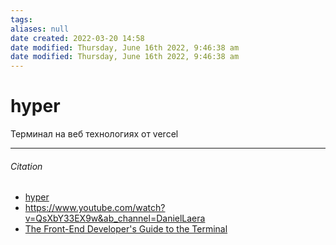 ```yaml
---
tags: 
aliases: null
date created: 2022-03-20 14:58
date modified: Thursday, June 16th 2022, 9:46:38 am
date modified: Thursday, June 16th 2022, 9:46:38 am
---
```


# hyper

Терминал на веб технологиях от vercel

---

###### Citation

- [hyper](https://github.com/vercel/hyper)
- https://www.youtube.com/watch?v=QsXbY33EX9w&ab_channel=DanielLaera
- [The Front-End Developer's Guide to the Terminal](https://www.joshwcomeau.com/javascript/terminal-for-js-devs/)

